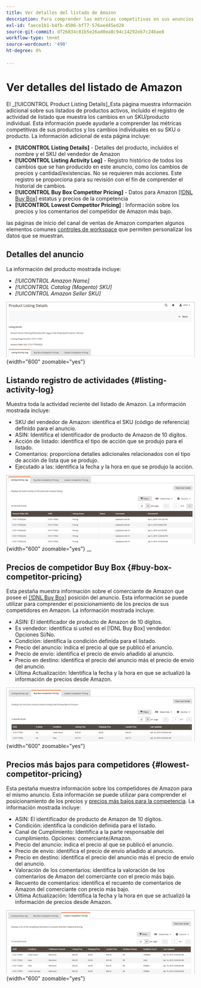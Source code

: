 ```yaml
---
title: Ver detalles del listado de Amazon
description: Para comprender las métricas competitivas en sus anuncios de Amazon y en los cambios individuales de SKU/producto, consulte la página Detalles del listado de productos
exl-id: faece1b1-b4fb-4506-bf77-576ae445ed28
source-git-commit: df26834c81b5e26ad0ea8c94c14292eb7c24bae8
workflow-type: tm+mt
source-wordcount: '490'
ht-degree: 0%

---
```


# Ver detalles del listado de Amazon

El _[!UICONTROL Product Listing Details]_Esta página muestra información adicional sobre sus listados de productos activos, incluido el registro de actividad de listado que muestra los cambios en un SKU/producto individual. Esta información puede ayudarle a comprender las métricas competitivas de sus productos y los cambios individuales en su SKU o producto. La información adicional de esta página incluye:

- **[!UICONTROL Listing Details]** - Detalles del producto, incluidos el nombre y el SKU del vendedor de Amazon
- **[!UICONTROL Listing Activity Log]** - Registro histórico de todos los cambios que se han producido en este anuncio, como los cambios de precios y cantidad/existencias. No se requieren más acciones. Este registro se proporciona para su revisión con el fin de comprender el historial de cambios.
- **[!UICONTROL Buy Box Competitor Pricing]** - Datos para Amazon [[!DNL Buy Box]](./buy-box-competitor-pricing.md) estatus y precios de la competencia
- **[!UICONTROL Lowest Competitor Pricing]** : Información sobre los precios y los comentarios del competidor de Amazon más bajo.

las páginas de inicio del canal de ventas de Amazon comparten algunos elementos comunes [controles de workspace](./workspace-controls.md) que permiten personalizar los datos que se muestran.

## Detalles del anuncio

La información del producto mostrada incluye:

- _[!UICONTROL Amazon Name]_
- _[!UICONTROL Catalog (Magento) SKU]_
- _[!UICONTROL Amazon Seller SKU]_

![Detalles del anuncio](assets/amazon-product-listing-details.png){width="600" zoomable="yes"}

## Listando registro de actividades {#listing-activity-log}

Muestra toda la actividad reciente del listado de Amazon. La información mostrada incluye:

- SKU del vendedor de Amazon: identifica el SKU (código de referencia) definido para el anuncio.
- ASIN: Identifica el identificador de producto de Amazon de 10 dígitos.
- Acción de listado: identifica el tipo de acción que se produjo para el listado.
- Comentarios: proporciona detalles adicionales relacionados con el tipo de acción de lista que se produjo.
- Ejecutado a las: identifica la fecha y la hora en que se produjo la acción.

![Detalles de la lista de productos: registro de actividades de lista](assets/amazon-listing-activity-log.png){width="600" zoomable="yes"}
__

## Precios de competidor Buy Box {#buy-box-competitor-pricing}

Esta pestaña muestra información sobre el comerciante de Amazon que posee el [[!DNL Buy Box]](./buy-box-competitor-pricing.md) posición del anuncio. Esta información se puede utilizar para comprender el posicionamiento de los precios de sus competidores en Amazon. La información mostrada incluye:

- ASIN: El identificador de producto de Amazon de 10 dígitos.
- Es vendedor: identifica si usted es el [!DNL Buy Box] vendedor. Opciones Sí/No.
- Condición: identifica la condición definida para el listado.
- Precio del anuncio: indica el precio al que se publicó el anuncio.
- Precio de envío: identifica el precio de envío añadido al anuncio.
- Precio en destino: identifica el precio del anuncio más el precio de envío del anuncio.
- Última Actualización: Identifica la fecha y la hora en que se actualizó la información de precios desde Amazon.

![Detalles de la lista de productos: Precios de competidor Buy Box](assets/amazon-listing-details-buy-box-2.png){width="600" zoomable="yes"}

## Precios más bajos para competidores {#lowest-competitor-pricing}

Esta pestaña muestra información sobre los competidores de Amazon para el mismo anuncio. Esta información se puede utilizar para comprender el posicionamiento de los precios y [precios más bajos para la competencia](./lowest-competitor-pricing.md). La información mostrada incluye:

- ASIN: El identificador de producto de Amazon de 10 dígitos.
- Condición: identifica la condición definida para el listado.
- Canal de Cumplimiento: Identifica a la parte responsable del cumplimiento. Opciones: comerciante/Amazon.
- Precio del anuncio: indica el precio al que se publicó el anuncio.
- Precio de envío: identifica el precio de envío añadido al anuncio.
- Precio en destino: identifica el precio del anuncio más el precio de envío del anuncio.
- Valoración de los comentarios: identifica la valoración de los comentarios de Amazon del comerciante con el precio más bajo.
- Recuento de comentarios: identifica el recuento de comentarios de Amazon del comerciante con precio más bajo.
- Última Actualización: Identifica la fecha y la hora en que se actualizó la información de precios desde Amazon.

![Detalles de la lista de productos: precios más bajos para la competencia](assets/amazon-listing-details-lowest-comp.png){width="600" zoomable="yes"}
